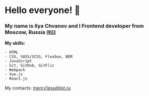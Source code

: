 # Hello everyone! &#128075;

### My name is Ilya Chvanov and I Frontend developer from Moscow, Russia 🇷🇺

**My skills:**
```
- HTML
- CSS, SASS/SCSS, Flexbox, BEM
- JavaScript
- Git, GitHub, GitFlic
- Webpack
- Vue.js
- React.js
```

My contacts: mercy1ess@list.ru